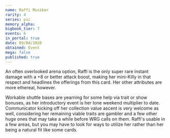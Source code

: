 ```yaml
---
name: Raffi Musiker
rarity: 4
series: pic
memory_alpha:
bigbook_tier: 7
events: 6
in_portal: true
date: 09/04/2020
obtained: Event
mega: false
published: true
---
```


An often overlooked arena option, Raffi is the only super rare instant damage with a +8 or better attack boost, making her mini-Killy in that respect and headlines the offerings from this card. Her other attributes are more ethereal, however.

Workable shuttle bases are yearning for some help via trait or show bonuses, as her introductory event is her lone weekend multiplier to date. Communicator kicking off her collection value ascent is very welcome as well, considering her remaining viable traits are gambler and a few other huge ones that may take a while before WRG calls on them. Raffi's usable in a few areas, but you may have to look for ways to utilize her rather than her being a natural fit like some cards.
